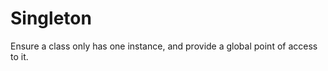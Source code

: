 Singleton
=========
Ensure a class only has one instance, and provide a global point of access to it.